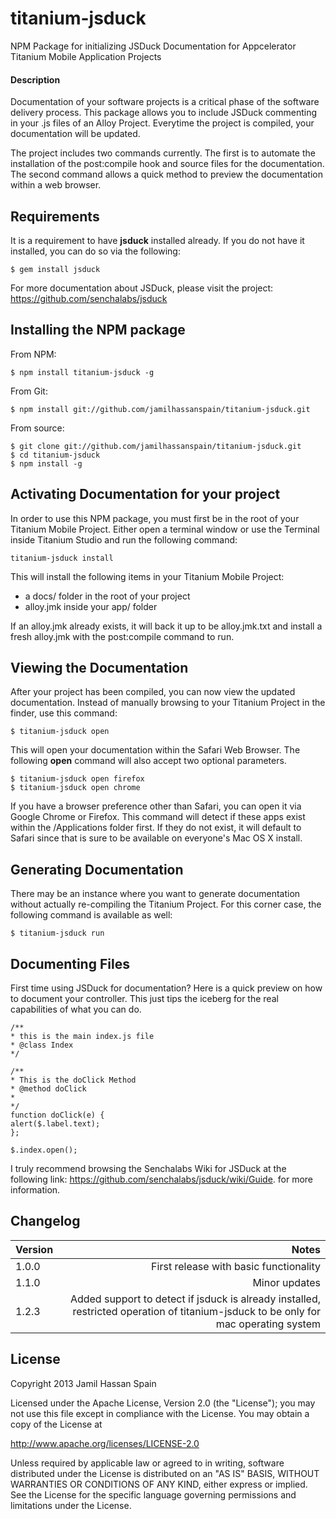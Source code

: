 titanium-jsduck
===============

NPM Package for initializing JSDuck Documentation for Appcelerator Titanium Mobile Application Projects

#### Description
Documentation of your software projects is a critical phase of the software delivery process.  This package allows you to include JSDuck commenting in your .js files of an Alloy Project.  Everytime the project is compiled, your documentation will be updated.  

The project includes two commands currently.  The first is to automate the installation of the post:compile hook and source files for the documentation.  The second command allows a quick method to preview the documentation within a web browser.

## Requirements

It is a requirement to have **jsduck** installed already.  If you do not have it installed, you can do so via the following:

	$ gem install jsduck
	
For more documentation about JSDuck, please visit the project: https://github.com/senchalabs/jsduck

## Installing the NPM package

From NPM: 

	$ npm install titanium-jsduck -g
	
From Git:
	
	$ npm install git://github.com/jamilhassanspain/titanium-jsduck.git

From source:
		
	$ git clone git://github.com/jamilhassanspain/titanium-jsduck.git
	$ cd titanium-jsduck
	$ npm install -g
## Activating Documentation for your project

In order to use this NPM package, you must first be in the root of your Titanium Mobile Project. Either open a terminal window or use the Terminal inside Titanium Studio and run the following command:


	titanium-jsduck install
	
This will install the following items in your Titanium Mobile Project:

* a docs/ folder in the root of your project
* alloy.jmk inside your app/ folder

If an alloy.jmk already exists, it will back it up to be alloy.jmk.txt and install a fresh alloy.jmk with the post:compile command to run.

## Viewing the Documentation

After your project has been compiled, you can now view the updated documentation. Instead of manually browsing to your Titanium Project in the finder, use this command:

	$ titanium-jsduck open
	
This will open your documentation within the Safari Web Browser.  The following **open** command will also accept two optional parameters.  

	$ titanium-jsduck open firefox
	$ titanium-jsduck open chrome
	
If you have a browser preference other than Safari, you can open it via Google Chrome or Firefox.  This command will detect if these apps exist within the /Applications folder first.  If they do not exist, it will default to Safari since that is sure to be available on everyone's Mac OS X install.  

## Generating Documentation 
There may be an instance where you want to generate documentation without actually re-compiling the Titanium Project.  For this corner case, the following command is available as well:
	
	$ titanium-jsduck run

## Documenting Files
First time using JSDuck for documentation? Here is a quick preview on how to document your controller.  This just tips the iceberg for the real capabilities of what you can do.

	/**
	* this is the main index.js file
	* @class Index
	*/
	
	/**
	* This is the doClick Method
	* @method doClick
	* 
	*/
	function doClick(e) {
    alert($.label.text);
	};

	$.index.open();
	

	
	
I truly recommend browsing the Senchalabs Wiki for JSDuck at the following link:  https://github.com/senchalabs/jsduck/wiki/Guide. for more information.


## Changelog

| Version | Notes |
| ------- | -----:|
| 1.0.0      | First release with basic functionality  |
| 1.1.0      | Minor updates  |
| 1.2.3		 | Added support to detect if jsduck is already installed, restricted operation of titanium-jsduck to be only for mac operating system |
 

## License

Copyright 2013 Jamil Hassan Spain

Licensed under the Apache License, Version 2.0 (the "License"); you may not use this file except in compliance with the License. You may obtain a copy of the License at

http://www.apache.org/licenses/LICENSE-2.0

Unless required by applicable law or agreed to in writing, software distributed under the License is distributed on an "AS IS" BASIS, WITHOUT WARRANTIES OR CONDITIONS OF ANY KIND, either express or implied. See the License for the specific language governing permissions and limitations under the License.
